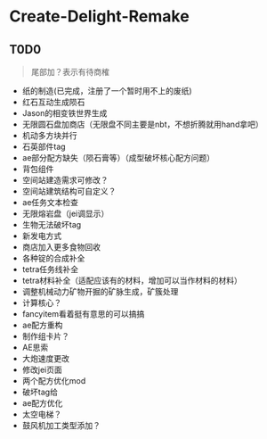 # Create-Delight-Remake

## T0D0
 > 尾部加？表示有待商榷

- 纸的制造(已完成，注册了一个暂时用不上的废纸)
- 红石互动生成陨石
- Jason的相变铁世界生成
- 无限圆石盘加商店（无限盘不同主要是nbt，不想折腾就用hand拿吧）
- 机动多方块并行
- 石英部件tag
- ae部分配方缺失（陨石膏等）（成型破坏核心配方问题）
- 背包组件
- 空间站建造需求可修改？
- 空间站建筑结构可自定义？
- ae任务文本检查
- 无限熔岩盘（jei调显示）
- 生物无法破坏tag
- 新发电方式
- 商店加入更多食物回收
- 各种锭的合成补全
- tetra任务线补全
- tetra材料补全（适配应该有的材料，增加可以当作材料的材料）
- 调整机械动力矿物开掘的矿脉生成，矿簇处理
- 计算核心？
- fancyitem看着挺有意思的可以搞搞
- ae配方重构
- 制作组卡片？
- AE思索
- 大炮速度更改
- 修改jei页面
- 两个配方优化mod
- 破坏tag给
- ae配方优化
- 太空电梯？
- 鼓风机加工类型添加？